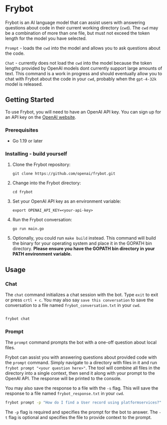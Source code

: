 # Frybot

Frybot is an AI language model that can assist users with answering questions about code in their current working directory (`cwd`). The `cwd` may be a combination of more than one file, but must not exceed the token length for the model you have selected. 

`Prompt` - loads the `cwd` into the model and allows you to ask questions about the code. 

`Chat` - currently does not load the `cwd` into the model because the token lengths provided by OpenAI models dont currently support large amounts of text. This command is a work in progress and should eventually allow you to chat with Frybot about the code in your `cwd`, probably when the `gpt-4-32k` model is released.

## Getting Started

To use Frybot, you will need to have an OpenAI API key. You can sign up for an API key on the [OpenAI website](https://beta.openai.com/signup/).

### Prerequisites

- Go 1.19 or later

### Installing - build yourself

1. Clone the Frybot repository:

   ```
   git clone https://github.com/openai/frybot.git
   ```

2. Change into the Frybot directory:

   ```
   cd frybot
   ```

3. Set your OpenAI API key as an environment variable:

   ```
   export OPENAI_API_KEY=<your-api-key>
   ```

4. Run the Frybot conversation:

   ```
   go run main.go
   ```

5. Optionally, you could run `make build` instead. This command will build the binary for your operating system and place it in the GOPATH bin directory. **Please ensure you have the GOPATH bin directory in your PATH environment variable.**

## Usage


### Chat

The `chat` command initializes a chat session with the bot. Type `exit` to exit or press `crtl + c`. You may also say `save this conversation` to save the conversation to a file named `frybot_conversation.txt` in your `cwd`.

```sh

frybot chat

```

### Prompt

The `prompt` command prompts the bot with a one-off question about local files.

Frybot can assist you with answering questions about provided code with the `prompt` command. Simply navigate to a directory with files in it and run `frybot prompt "<your question here>"`. The tool will combine all files in the directory into a single context, then send it along with your prompt to the OpenAI API. The response will be printed to the console.

You may also save the response to a file with the `-s` flag. This will save the response to a file named `frybot_response.txt` in your `cwd`.


```bash
frybot prompt -p "How do I find a User record using platformservices?" -t "path/to/file"
```

The `-p` flag is required and specifies the prompt for the bot to answer. The `-t` flag is optional and specifies the file to provide context to the prompt.
